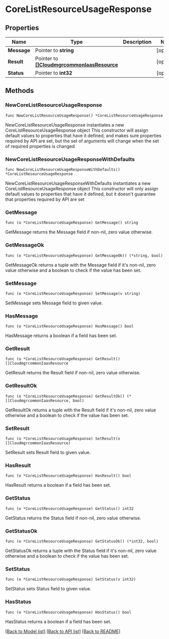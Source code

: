 # CoreListResourceUsageResponse

## Properties

Name | Type | Description | Notes
------------ | ------------- | ------------- | -------------
**Message** | Pointer to **string** |  | [optional] 
**Result** | Pointer to [**[]CloudmgrcommonIaasResource**](CloudmgrcommonIaasResource.md) |  | [optional] 
**Status** | Pointer to **int32** |  | [optional] 

## Methods

### NewCoreListResourceUsageResponse

`func NewCoreListResourceUsageResponse() *CoreListResourceUsageResponse`

NewCoreListResourceUsageResponse instantiates a new CoreListResourceUsageResponse object
This constructor will assign default values to properties that have it defined,
and makes sure properties required by API are set, but the set of arguments
will change when the set of required properties is changed

### NewCoreListResourceUsageResponseWithDefaults

`func NewCoreListResourceUsageResponseWithDefaults() *CoreListResourceUsageResponse`

NewCoreListResourceUsageResponseWithDefaults instantiates a new CoreListResourceUsageResponse object
This constructor will only assign default values to properties that have it defined,
but it doesn't guarantee that properties required by API are set

### GetMessage

`func (o *CoreListResourceUsageResponse) GetMessage() string`

GetMessage returns the Message field if non-nil, zero value otherwise.

### GetMessageOk

`func (o *CoreListResourceUsageResponse) GetMessageOk() (*string, bool)`

GetMessageOk returns a tuple with the Message field if it's non-nil, zero value otherwise
and a boolean to check if the value has been set.

### SetMessage

`func (o *CoreListResourceUsageResponse) SetMessage(v string)`

SetMessage sets Message field to given value.

### HasMessage

`func (o *CoreListResourceUsageResponse) HasMessage() bool`

HasMessage returns a boolean if a field has been set.

### GetResult

`func (o *CoreListResourceUsageResponse) GetResult() []CloudmgrcommonIaasResource`

GetResult returns the Result field if non-nil, zero value otherwise.

### GetResultOk

`func (o *CoreListResourceUsageResponse) GetResultOk() (*[]CloudmgrcommonIaasResource, bool)`

GetResultOk returns a tuple with the Result field if it's non-nil, zero value otherwise
and a boolean to check if the value has been set.

### SetResult

`func (o *CoreListResourceUsageResponse) SetResult(v []CloudmgrcommonIaasResource)`

SetResult sets Result field to given value.

### HasResult

`func (o *CoreListResourceUsageResponse) HasResult() bool`

HasResult returns a boolean if a field has been set.

### GetStatus

`func (o *CoreListResourceUsageResponse) GetStatus() int32`

GetStatus returns the Status field if non-nil, zero value otherwise.

### GetStatusOk

`func (o *CoreListResourceUsageResponse) GetStatusOk() (*int32, bool)`

GetStatusOk returns a tuple with the Status field if it's non-nil, zero value otherwise
and a boolean to check if the value has been set.

### SetStatus

`func (o *CoreListResourceUsageResponse) SetStatus(v int32)`

SetStatus sets Status field to given value.

### HasStatus

`func (o *CoreListResourceUsageResponse) HasStatus() bool`

HasStatus returns a boolean if a field has been set.


[[Back to Model list]](../README.md#documentation-for-models) [[Back to API list]](../README.md#documentation-for-api-endpoints) [[Back to README]](../README.md)



